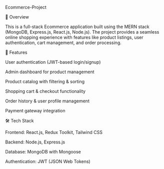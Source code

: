 Ecommerce-Project

📌 Overview

This is a full-stack Ecommerce application built using the MERN stack (MongoDB, Express.js, React.js, Node.js). The project provides a seamless online shopping experience with features like product listings, user authentication, cart management, and order processing.

🚀 Features

User authentication (JWT-based login/signup)

Admin dashboard for product management

Product catalog with filtering & sorting

Shopping cart & checkout functionality

Order history & user profile management

Payment gateway integration

🛠 Tech Stack

Frontend: React.js, Redux Toolkit, Tailwind CSS

Backend: Node.js, Express.js

Database: MongoDB with Mongoose

Authentication: JWT (JSON Web Tokens)
